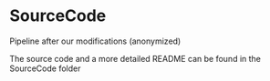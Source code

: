 # SourceCode
 Pipeline after our modifications (anonymized)

The source code and a more detailed README can be found in the SourceCode folder
